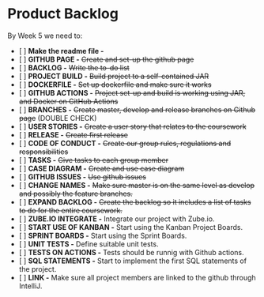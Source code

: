 # Product Backlog
By Week 5 we need to:
- \[ \] **Make the readme file -**
- \[ \] **GITHUB PAGE -** ~~Create and set-up the github page~~
- \[ \] **BACKLOG -** ~~Write the to-do list~~
- \[ \] **PROJECT BUILD -** ~~Build project to a self-contained JAR~~
- \[ \] **DOCKERFILE -** ~~Set up dockerfile and make sure it works~~
- \[ \] **GITHUB ACTIONS -** ~~Project set-up and build is working using JAR, and Docker on GitHub Actions~~
- \[ \] **BRANCHES -** ~~Create master, develop and release branches on Github page~~ (DOUBLE CHECK)
- \[ \] **USER STORIES -** ~~Create a user story that relates to the coursework~~
- \[ \] **RELEASE -** ~~Create first release~~
- \[ \] **CODE OF CONDUCT -** ~~Create our group rules, regulations and responsibilities~~
- \[ \] **TASKS -** ~~Give tasks to each group member~~
- \[ \] **CASE DIAGRAM -** ~~Create and use case diagram~~
- \[ \] **GITHUB ISSUES -** ~~Use github issues~~
- \[ \] **CHANGE NAMES -** ~~Make sure master is on the same level as develop and possibly the feature branches.~~
- \[ \] **EXPAND BACKLOG -** ~~Create the backlog so it includes a list of tasks to do for the entire coursework.~~
- \[ \] **ZUBE.IO INTEGRATE -** Integrate our project with Zube.io.
- \[ \] **START USE OF KANBAN -** Start using the Kanban Project Boards.
- \[ \] **SPRINT BOARDS -** Start using the Sprint Boards.
- \[ \] **UNIT TESTS -** Define suitable unit tests.
- \[ \] **TESTS ON ACTIONS -** Tests should be runnig with Github actions.
- \[ \] **SQL STATEMENTS -** Start to implement the first SQL statements of the project.
- \[ \] **LINK -** Make sure all project members are linked to the github through IntelliJ.
